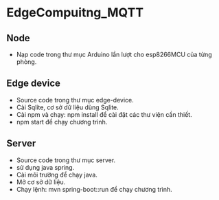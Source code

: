 # EdgeCompuitng_MQTT
## Node
- Nạp code trong thư mục Arduino lần lượt cho esp8266MCU của từng phòng.
## Edge device 
- Source code trong thư mục edge-device.
- Cài Sqlite, cơ sở dữ liệu dùng Sqlite.
- Cài npm và chạy: npm install để cài đặt các thư viện cần thiết.
- npm start để chạy chương trình.
## Server
- Source code trong thư mục server.
- sử dụng java spring.
- Cài môi trường để chạy java.
- Mở cơ sở dữ liệu.
- Chạy lệnh: mvn spring-boot::run để chạy chương trình.
